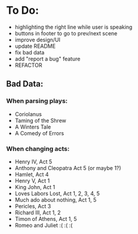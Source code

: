 # To Do:
* highlighting the right line while user is speaking
* buttons in footer to go to prev/next scene
* improve design/UI
* update README
* fix bad data
* add "report a bug" feature
* REFACTOR

## Bad Data:
### When parsing plays:
* Coriolanus
* Taming of the Shrew
* A Winters Tale
* A Comedy of Errors

### When changing acts:
* Henry IV, Act 5
* Anthony and Cleopatra Act 5 (or maybe 1?)
* Hamlet, Act 4
* Henry V, Act 1
* King John, Act 1
* Loves Labors Lost, Act 1, 2, 3, 4, 5
* Much ado about nothing, Act 1, 5
* Pericles, Act 3
* Richard III, Act 1, 2
* Timon of Athens, Act 1, 5
* Romeo and Juliet :( :( :(
